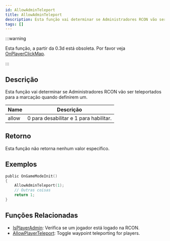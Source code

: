 ```yaml
---
id: AllowAdminTeleport
title: AllowAdminTeleport
description: Esta função vai determinar se Administradores RCON vão ser teleportados para a marcação quando definirem um. This function will determine whether RCON admins will be teleported to their waypoint when they set one.
tags: []
---
```


:::warning

Esta função, a partir da 0.3d está obsoleta. Por favor veja [OnPlayerClickMap](../callbacks/OnPlayerClickMap.md).

:::

## Descrição

Esta função vai determinar se Administradores RCON vão ser teleportados para a marcação quando definirem um.

| Name  | Descrição                     |
| ----- | ----------------------------- |
| allow | 0 para desabilitar e 1 para habilitar. |

## Retorno

Esta função não retorna nenhum valor específico.

## Exemplos

```c
public OnGameModeInit()
{
    AllowAdminTeleport(1);
    // Outras coisas
    return 1;
}
```

## Funções Relacionadas

- [IsPlayerAdmin](IsPlayerAdmin.md): Verifica se um jogador está logado na RCON. 
- [AllowPlayerTeleport](AllowPlayerTeleport.md): Toggle waypoint teleporting for players.